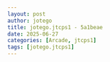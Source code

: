 ```yaml
---
layout: post
author: jotego
title: jotego.jtcps1 - 5a1beae
date: 2025-06-27
categories: [Arcade, jtcps1]
tags: [jotego.jtcps1]
---
```


